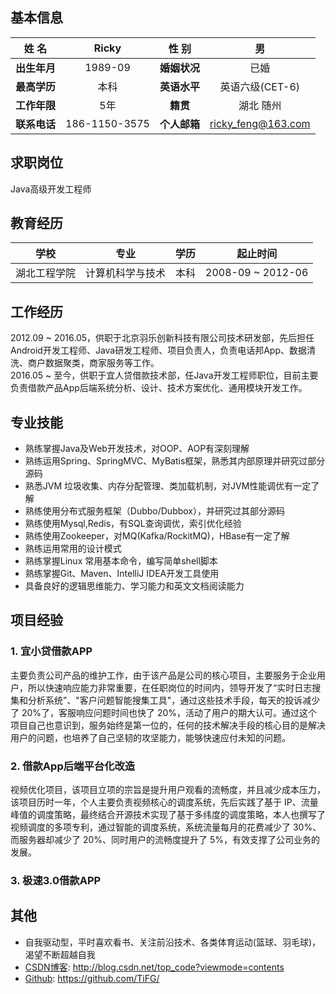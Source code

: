 ## 基本信息
|姓   名 | Ricky | 性  别 | 男 |
| :----: | :----: | :----: | :----: |
| **出生年月** | 1989-09 | **婚姻状况** | 已婚 |
| **最高学历** | 本科 | **英语水平** | 英语六级(CET-6) |
| **工作年限** | 5年 | **籍贯** | 湖北 随州 |
| **联系电话** | 186-1150-3575 | **个人邮箱** | ricky_feng@163.com |

## 求职岗位
Java高级开发工程师

## 教育经历
|学校 | 专业 | 学历 | 起止时间 |
| :----: | :----: | :----: | :----: |
| 湖北工程学院 | 计算机科学与技术 | 本科 | 2008-09 ~ 2012-06 |

## 工作经历
2012.09 ~ 2016.05，供职于北京羽乐创新科技有限公司技术研发部，先后担任Android开发工程师、Java研发工程师、项目负责人，负责电话邦App、数据清洗、商户数据聚类，商家服务等工作。
<br>
2016.05 ~ 至今，供职于宜人贷借款技术部，任Java开发工程师职位，目前主要负责借款产品App后端系统分析、设计、技术方案优化、通用模块开发工作。

## 专业技能
* 熟练掌握Java及Web开发技术，对OOP、AOP有深刻理解
* 熟练运用Spring、SpringMVC、MyBatis框架，熟悉其内部原理并研究过部分源码
* 熟悉JVM 垃圾收集、内存分配管理、类加载机制，对JVM性能调优有一定了解
* 熟练使用分布式服务框架（Dubbo/Dubbox），并研究过其部分源码
* 熟练使用Mysql,Redis，有SQL查询调优，索引优化经验
* 熟练使用Zookeeper，对MQ(Kafka/RockitMQ)，HBase有一定了解
* 熟练运用常用的设计模式
* 熟练掌握Linux 常用基本命令，编写简单shell脚本
* 熟练掌握Git、Maven、IntelliJ IDEA开发工具使用
* 具备良好的逻辑思维能力、学习能力和英文文档阅读能力

## 项目经验
### 1. 宜小贷借款APP
主要负责公司产品的维护工作，由于该产品是公司的核心项目，主要服务于企业用户，所以快速响应能力非常重要，在任职岗位的时间内，领导开发了“实时日志搜集和分析系统”、"客户问题智能搜集工具"，通过这些技术手段，每天的投诉减少了 20%了，客服响应问题时间也快了 20%，活动了用户的期大认可。通过这个项目自己也意识到，服务始终是第一位的，任何的技术解决手段的核心目的是解决用户的问题，也培养了自己坚韧的攻坚能力，能够快速应付未知的问题。

### 2. 借款App后端平台化改造
视频优化项目，该项目立项的宗旨是提升用户观看的流畅度，并且减少成本压力，该项目历时一年，个人主要负责视频核心的调度系统，先后实践了基于 IP、流量峰值的调度策略，最终结合开源技术实现了基于多纬度的调度策略，本人也撰写了视频调度的多项专利，通过智能的调度系统，系统流量每月的花费减少了 30%、而服务器却减少了 20%、同时用户的流畅度提升了 5%，有效支撑了公司业务的发展。

### 3. 极速3.0借款APP



## 其他
* 自我驱动型，平时喜欢看书、关注前沿技术、各类体育运动(篮球、羽毛球)，渴望不断超越自我
* [CSDN博客](http://blog.csdn.net/top_code?viewmode=contents): http://blog.csdn.net/top_code?viewmode=contents<br>
* [Github](https://github.com/TiFG/): https://github.com/TiFG/

